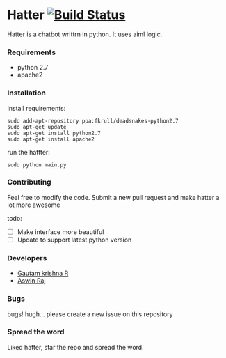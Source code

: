 # Hatter [![Build Status](https://travis-ci.org/gautamkrishnar/hatter.svg?branch=master)](https://travis-ci.org/gautamkrishnar/hatter)
Hatter is a chatbot writtrn in python. It uses aiml logic.

### Requirements
- python 2.7
- apache2

### Installation
Install requirements:
```
sudo add-apt-repository ppa:fkrull/deadsnakes-python2.7
sudo apt-get update 
sudo apt-get install python2.7
sudo apt-get install apache2
```
run the hattter:
````
sudo python main.py
````

### Contributing
Feel free to modify the code. Submit a new pull request and make hatter a lot more awesome

todo:

- [ ] Make interface more beautiful
- [ ] Update to support latest python version

### Developers
- [Gautam krishna R](https://github.com/gautamkrishnar)
- [Aswin Raj](https://github.com/zero-coder)

### Bugs
bugs! hugh... please create a new issue on this repository

### Spread the word
Liked hatter, star the repo and spread the word.
